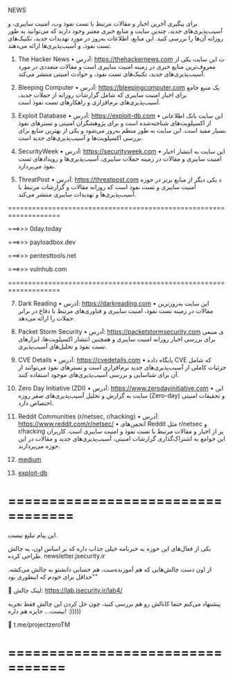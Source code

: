 NEWS

برای پیگیری آخرین اخبار و مقالات مرتبط با تست نفوذ وب، امنیت سایبری، و آسیب‌پذیری‌های جدید، چندین سایت و منابع خبری معتبر وجود دارند که می‌توانید به طور روزانه آن‌ها را بررسی کنید. این منابع، اطلاعات به‌روز در مورد تهدیدات جدید، تکنیک‌های تست نفوذ، و آسیب‌پذیری‌ها ارائه می‌دهند.


1. The Hacker News
•	آدرس: https://thehackernews.com
ت	این سایت یکی از معروف‌ترین منابع خبری در زمینه امنیت سایبری است و مقالات متعددی در مورد آسیب‌پذیری‌های جدید، تکنیک‌های تست نفوذ، و حوادث امنیتی منتشر می‌کند.


2. Bleeping Computer
•	آدرس: https://bleepingcomputer.com
 	یک منبع جامع برای اخبار امنیت سایبری که شامل گزارشات روزانه از حملات جدید، آسیب‌پذیری‌های نرم‌افزاری و راهکارهای تست نفوذ است.


3. Exploit Database
•	آدرس: https://exploit-db.com
•	این سایت بانک اطلاعاتی از اکسپلویت‌های شناخته‌شده است و برای پژوهشگران امنیتی و تسترهای نفوذ بسیار مفید است. این سایت به طور منظم به‌روز می‌شود و یکی از بهترین منابع برای بررسی اکسپلویت‌ها و آسیب‌پذیری‌های جدید است.


4. SecurityWeek
•	آدرس: https://securityweek.com
•	این سایت به انتشار اخبار امنیت سایبری و مقالات در زمینه حملات سایبری، آسیب‌پذیری‌ها و رویدادهای تست نفوذ می‌پردازد.


5. ThreatPost
•	آدرس: https://threatpost.com
د	یکی دیگر از منابع برتر در حوزه امنیت سایبری و تست نفوذ است که روزانه مقالات و گزارشات مرتبط با آسیب‌پذیری‌ها و تهدیدات سایبری منتشر می‌کند.


===================================================================

===>>> 0day.today

===>>> payloadbox.dev

===>>> pentesttools.net

===>>> vulnhub.com

===================================================================


7. Dark Reading
•	آدرس: https://darkreading.com
•	این سایت به‌روزترین مقالات در زمینه تست نفوذ، امنیت سایبری و فناوری‌های مرتبط با دفاع در برابر حملات را ارائه می‌دهد.


8. Packet Storm Security
•	آدرس: https://packetstormsecurity.com
ی	منبعی برای بررسی اخبار روزانه امنیت سایبری و همچنین انتشار اکسپلویت‌ها، ابزارهای تست نفوذ و تحلیل‌های آسیب‌پذیری.


9. CVE Details
•	آدرس: https://cvedetails.com
•	پایگاه داده CVE که شامل جزئیات کاملی از آسیب‌پذیری‌های جدید نرم‌افزاری است و تسترهای نفوذ می‌توانند از آن برای شناسایی و بررسی آسیب‌پذیری‌های موجود استفاده کنند.


10. Zero Day Initiative (ZDI)
•	آدرس: https://www.zerodayinitiative.com
•	این سایت به گزارش و تحلیل آسیب‌پذیری‌های صفر روزه (Zero-day) و تحقیقات امنیتی اختصاص دارد.


11. Reddit Communities (r/netsec, r/hacking)
•	آدرس: https://www.reddit.com/r/netsec/
•	انجمن‌های Reddit مثل r/netsec و r/hacking پر از اخبار و مقالات مرتبط با تست نفوذ و امنیت سایبری است. کاربران این جوامع به اشتراک‌گذاری گزارشات امنیتی، آسیب‌پذیری‌های جدید و مقالات در این حوزه می‌پردازند.


12. [ medium ](medium.com)


13. [ exploit-db ](exploit-db.com)

==================================
==================================

این پیام تبلیغ نیست.

یکی از فعال‌های این حوزه یه خبرنامه خیلی جذاب داره که بر اساس اون، یه چالش طراحی کرده.
newsletter.jsecurity.ir

از اون دست چالش‌هایی که هم آموزنده‌ست، هم حسابی دانشتو به چالش می‌کشه. "حداقل برای خودم که اینطوری بود"

🔗 لینک چالش:
https://lab.jsecurity.ir/lab4/

پیشنهاد می‌کنم حتما کانالش رو هم بررسی کنید، چون حل کردن این چالش فقط تجربه نیست… جایزه هم داره! :)))))

📢 t.me/projectzeroTM

=================================
=================================



